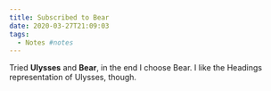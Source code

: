 ```yaml
---
title: Subscribed to Bear
date: 2020-03-27T21:09:03
tags:
  - Notes #notes
---
```


Tried **Ulysses** and **Bear**, in the end I choose Bear. I like the Headings representation of Ulysses, though.